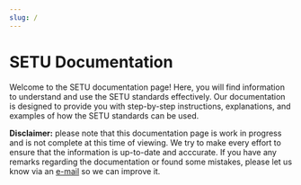 ```yaml
---
slug: /
---
```


# SETU Documentation

Welcome to the SETU documentation page! Here, you will find information to understand and use the SETU standards effectively. Our documentation is designed to provide you with step-by-step instructions, explanations, and examples of how the SETU standards can be used.

**Disclaimer:** please note that this documentation page is work in progress and is not complete at this time of viewing. We try to make every effort to ensure that the information is up-to-date and acccurate. If you have any remarks regarding the documentation or found some mistakes, please let us know via an [e-mail](mailto:helpdesk@setu.nl) so we can improve it. 
